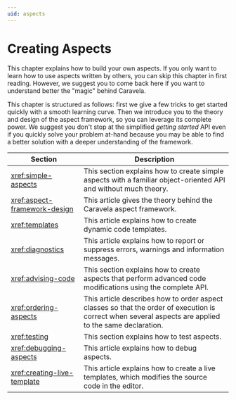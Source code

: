 ```yaml
---
uid: aspects
---
```


# Creating Aspects

This chapter explains how to build your own aspects. If you only want to learn how to use aspects written by others, you can skip this chapter in first reading. However, we suggest you to come back here if you want to understand better the "magic" behind Caravela.

This chapter is structured as follows: first we give a few tricks to get started quickly with a smooth learning curve. Then we introduce you to the theory and design of the aspect framework, so you can leverage its complete power. We suggest you don't stop at the simplified _getting started_ API even if you quickly solve your problem at-hand because you may be able to find a better solution with a deeper understanding of the framework.

| Section                       | Description                                                                                                                                            |
| ----------------------------- | ------------------------------------------------------------------------------------------------------------------------------------------------------ |
| <xref:simple-aspects>               | This section explains how to create simple aspects with a familiar object-oriented API and without much theory.                                        |
| <xref:aspect-framework-design>      | This article gives the theory behind the Caravela aspect framework.                                                                                    |
| <xref:templates>                    | This article explains how to create dynamic code templates.                                                                                            |
| <xref:diagnostics>                  | This article explains how to report or suppress errors, warnings and information messages.                                                             |
| <xref:advising-code>                | This section explains how to create aspects that perform advanced code modifications using the complete API.                                           |
| <xref:ordering-aspects>       | This article describes how to order aspect classes so that the order of execution is correct when several aspects are applied to the same declaration. |
| <xref:testing>                      | This section explains how to test aspects.                                                                                                             |
| <xref:debugging-aspects>            | This article explains how to debug aspects.                                                                                                            |
| <xref:creating-live-template> | This article explains how to create a live templates, which modifies the source code in the editor.                                                    |